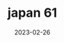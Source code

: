 ---
weight: 61
images: 
- /images/Japan/DSCF9301.jpg
title: japan 61
date: 2023-02-26
tags:
- japan
---